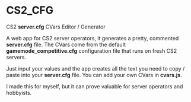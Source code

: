 # CS2_CFG
CS2 **server.cfg** CVars Editor / Generator

A web app for CS2 server operators, it generates a pretty, commented **server.cfg** file.
The CVars come from the default **gamemode_competitive.cfg** configuration file that runs on fresh CS2 servers.


Just input your values and the app creates all the text you need to copy / paste into your **server.cfg** file.
You can add your own CVars in **cvars.js**.

I made this for myself, but it can prove valuable for server operators and hobbyists.
